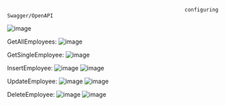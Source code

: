                                                               configuring Swagger/OpenAPI

![image](https://github.com/shardapatil/SwaggerDemo/assets/53011896/02a97741-092c-4161-8d03-75b219e471e3)

GetAllEmployees:
![image](https://github.com/shardapatil/SwaggerDemo/assets/53011896/d780e97d-1b17-44b6-8d39-b86a5dc783c8)

GetSingleEmployee:
![image](https://github.com/shardapatil/SwaggerDemo/assets/53011896/0be3cc45-23ff-424d-8711-9ef9f561d256)

InsertEmployee:
![image](https://github.com/shardapatil/SwaggerDemo/assets/53011896/5f352a7b-2d52-4aed-9da0-23f6021d2cdf)
![image](https://github.com/shardapatil/SwaggerDemo/assets/53011896/dc181fba-a638-4388-93d9-ee797bee0e38)

UpdateEmployee:
![image](https://github.com/shardapatil/SwaggerDemo/assets/53011896/a995dc40-913a-4ca6-8db4-2cea145f15e7)
![image](https://github.com/shardapatil/SwaggerDemo/assets/53011896/079edb57-8ba7-4f61-a00e-0a3fef1f8f30)

DeleteEmployee:
![image](https://github.com/shardapatil/SwaggerDemo/assets/53011896/462e7e4f-112f-4640-b4a8-6c54a3c4e5ae)
![image](https://github.com/shardapatil/SwaggerDemo/assets/53011896/0a4fc4aa-be80-4645-8b83-dfdf2b3984f5)


